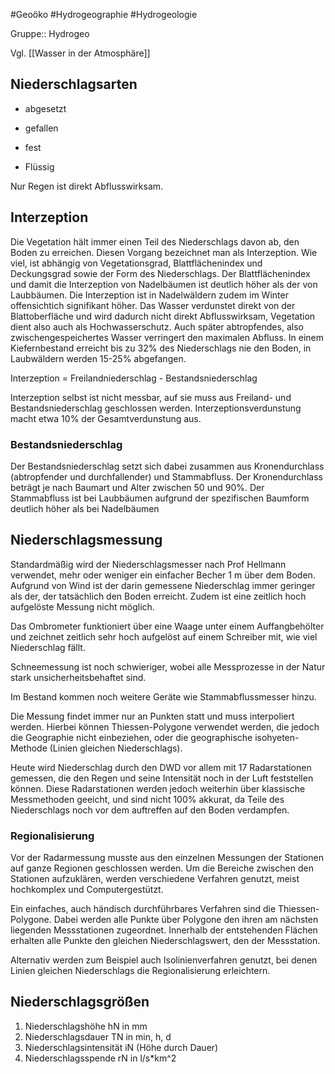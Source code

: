 #Geoöko #Hydrogeographie #Hydrogeologie 

Gruppe:: Hydrogeo

Vgl. [[Wasser in der Atmosphäre]]

## Niederschlagsarten

- abgesetzt
- gefallen

- fest
- Flüssig

Nur Regen ist direkt Abflusswirksam.

## Interzeption

Die Vegetation hält immer einen Teil des Niederschlags davon ab, den Boden zu erreichen. Diesen Vorgang bezeichnet man als Interzeption. Wie viel, ist abhängig von Vegetationsgrad, Blattflächenindex und Deckungsgrad sowie der Form des Niederschlags. Der Blattflächenindex und damit die Interzeption von Nadelbäumen ist deutlich höher als der von Laubbäumen. Die Interzeption ist in Nadelwäldern zudem im Winter offensichtich signifikant höher. Das Wasser verdunstet direkt von der Blattoberfläche und wird dadurch nicht direkt Abflusswirksam, Vegetation dient also auch als Hochwasserschutz. Auch später abtropfendes, also zwischengespeichertes Wasser verringert den maximalen Abfluss. In einem Kiefernbestand erreicht bis zu 32% des Niederschlags nie den Boden, in Laubwäldern werden 15-25% abgefangen.

Interzeption = Freilandniederschlag - Bestandsniederschlag

Interzeption selbst ist nicht messbar, auf sie muss aus Freiland- und Bestandsniederschlag geschlossen werden. Interzeptionsverdunstung macht etwa 10% der Gesamtverdunstung aus.

### Bestandsniederschlag

Der Bestandsniederschlag setzt sich dabei zusammen aus Kronendurchlass (abtropfender und durchfallender) und Stammabfluss. 
Der Kronendurchlass beträgt je nach Baumart und Alter zwischen 50 und 90%. Der Stammabfluss ist bei Laubbäumen aufgrund der spezifischen Baumform deutlich höher als bei Nadelbäumen

## Niederschlagsmessung

Standardmäßig wird der Niederschlagsmesser nach Prof Hellmann verwendet, mehr oder weniger ein einfacher Becher 1 m über dem Boden. Aufgrund von Wind ist der darin gemessene Niederschlag immer geringer als der, der tatsächlich den Boden erreicht. Zudem ist eine zeitlich hoch aufgelöste Messung nicht möglich.

Das Ombrometer funktioniert über eine Waage unter einem Auffangbehölter und zeichnet zeitlich sehr hoch aufgelöst auf einem Schreiber mit, wie viel Niederschlag fällt.

Schneemessung ist noch schwieriger, wobei alle Messprozesse in der Natur stark unsicherheitsbehaftet sind.

Im Bestand kommen noch weitere Geräte wie Stammabflussmesser hinzu.

Die Messung findet immer nur an Punkten statt und muss interpoliert werden. Hierbei können Thiessen-Polygone verwendet werden, die jedoch die Geographie nicht einbeziehen, oder die geographische isohyeten-Methode (Linien gleichen Niederschlags).

Heute wird Niederschlag durch den DWD vor allem mit 17 Radarstationen gemessen, die den Regen und seine Intensität noch in der Luft feststellen können. Diese Radarstationen werden jedoch weiterhin über klassische Messmethoden geeicht, und sind nicht 100% akkurat, da Teile des Niederschlags noch vor dem auftreffen auf den Boden verdampfen.

### Regionalisierung

Vor der Radarmessung musste aus den einzelnen Messungen der Stationen auf ganze Regionen geschlossen werden. Um die Bereiche zwischen den Stationen aufzuklären, werden verschiedene Verfahren genutzt, meist hochkomplex und Computergestützt.

Ein einfaches, auch händisch durchführbares Verfahren sind die Thiessen-Polygone. Dabei werden alle Punkte über Polygone den ihren am nächsten liegenden Messstationen zugeordnet. Innerhalb der entstehenden Flächen erhalten alle Punkte den gleichen Niederschlagswert, den der Messstation.

Alternativ werden zum Beispiel auch Isolinienverfahren genutzt, bei denen Linien gleichen Niederschlags die Regionalisierung erleichtern.

## Niederschlagsgrößen

1. Niederschlagshöhe hN in mm
2. Niederschlagsdauer TN in min, h, d
3. Niederschlagsintensität iN (Höhe durch Dauer)
4. Niederschlagsspende rN in l/s*km^2

